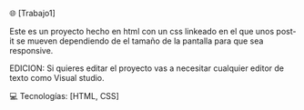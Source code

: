 🌐 [Trabajo1]

Este es un proyecto hecho en html con un css linkeado en el que unos post-it se mueven dependiendo de el tamaño de la pantalla para que sea responsive.

EDICION:
Si quieres editar el proyecto vas a necesitar cualquier editor de texto como Visual studio.

💻 Tecnologías: [HTML, CSS]
